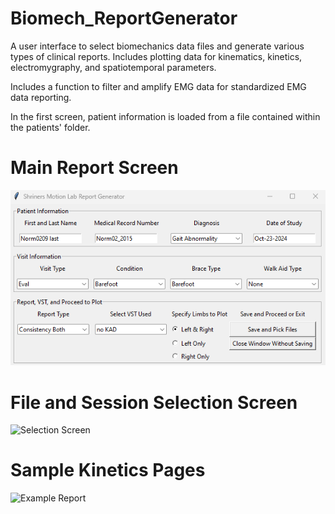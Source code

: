 # Biomech_ReportGenerator
A user interface to select biomechanics data files and generate various types of clinical reports. Includes plotting data for kinematics, kinetics, electromygraphy, and spatiotemporal parameters.

Includes a function to filter and amplify EMG data for standardized EMG data reporting.

In the first screen, patient information is loaded from a file contained within the patients' folder.

# Main Report Screen
![Main Report Generator Screen](SGM_report_generator_screen1.png)

# File and Session Selection Screen
![Selection Screen](images/SGM_report_generator_screen2.png)

# Sample Kinetics Pages
![Example Report](images/SGM_report_generator_report.png)
